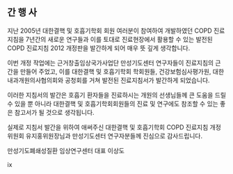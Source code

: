 ## 간 행 사

지난 2005년 대한결핵 및 호흡기학회 회원 여러분이 참여하여 개발하였던 COPD 진료지침을 7년간의 새로운 연구들과 이를 토대로 진료현장에서 활용할 수 있는 발전된 COPD 진료지침 2012 개정판을 발간하게 되어 매우 뜻 깊게 생각합니다.

이번 개정 작업에는 근거창출임상국가사업단 만성기도센터 연구자들이 진료지침의 근간을 만들어 주었고, 이를 대한결핵 및 호흡기학회 학회원들, 건강보험심사평가원, 대한내과개원의사협의회와 공청회를 거쳐 발전된 진료지침서가 발간하게 되었습니다.

이러한 지침서의 발간은 호흡기 환자들을 진료하시는 개원의 선생님들께 큰 도움을 드릴 수 있을 뿐 아니라 대한결핵 및 호흡기학회회원들의 진료 및 연구에도 참조할 수 있는 좋은 참고서가 될 것으로 생각됩니다.

실제로 지침서 발간을 위하여 애써주신 대한결핵 및 호흡기학회 COPD 진료지침 개정위원회 유지홍위원장님과 만성기도센터 연구자분들께 진심으로 감사드립니다.

만성기도폐쇄성질환 임상연구센터
대표 이상도

<PAGE>ix